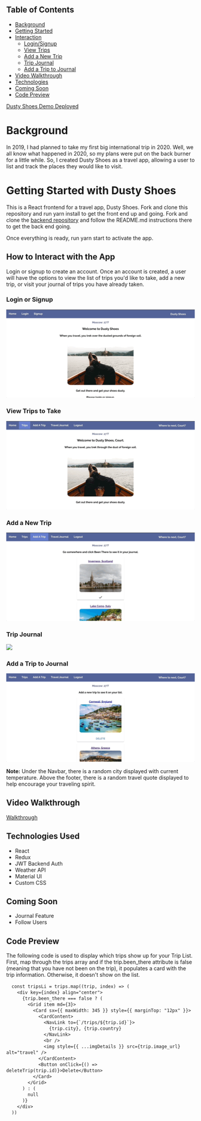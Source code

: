 ## Table of Contents
* [Background](#background)
* [Getting Started](#getting-started-with-dusty-shoes)
* [Interaction](#how-to-interact-with-the-app)
  * [Login/Signup](#login-or-signup)
  * [View Trips](#view-trips-to-take)
  * [Add a New Trip](#add-a-new-trip)
  * [Trip Journal](#trip-journal)
  * [Add a Trip to Journal](#add-a-trip-to-journal)
* [Video Walkthrough](#video-walkthrough)
* [Technologies](#technologies-used)
* [Coming Soon](#coming-soon)
* [Code Preview](#code-preview)

[Dusty Shoes Demo Deployed](https://dusty-shoes.herokuapp.com/)

# Background

In 2019, I had planned to take my first big international trip in 2020. Well, we all know what happened in 2020, so my plans were put on the back burner for a little while. So, I created Dusty Shoes as a travel app, allowing a user to list and track the places they would like to visit.

# Getting Started with Dusty Shoes

This is a React frontend for a travel app, Dusty Shoes. Fork and clone this repository and run yarn install to get the front end up and going. Fork and clone the [backend repository](https://github.com/cmwilson21/dusty-shoes-server) and follow the README.md instructions there to get the back end going.

Once everything is ready, run yarn start to activate the app.

## How to Interact with the App

Login or signup to create an account. Once an account is created, a user will have the options to view the list of trips you'd like to take, add a new trip, or visit your journal of trips you have already taken.

### Login or Signup

![](./ds-media/ds-login.gif)

### View Trips to Take

![](./ds-media/ds-view-trips.gif)

### Add a New Trip

![](./ds-media/ds-add-trip.gif)

### Trip Journal

![](./ds-media/ds-trip-journal.gif)

### Add a Trip to Journal

![](./ds-media/ds-been-there.gif)

**Note:** Under the Navbar, there is a random city displayed with current temperature.
Above the footer, there is a random travel quote displayed to help encourage your traveling spirit.

## Video Walkthrough

[Walkthrough](https://www.loom.com/share/457d278a07b942cfa2fb1712a5ada185)

## Technologies Used

- React
- Redux
- JWT Backend Auth
- Weather API
- Material UI
- Custom CSS

## Coming Soon

- Journal Feature
- Follow Users

## Code Preview

The following code is used to display which trips show up for your Trip List. First, map through the trips array and if the trip.been_there attribute is false (meaning that you have not been on the trip), it populates a card with the trip information. Otherwise, it doesn't show on the list.

```
  const tripsLi = trips.map((trip, index) => (
    <div key={index} align="center">
      {trip.been_there === false ? (
        <Grid item md={3}>
          <Card sx={{ maxWidth: 345 }} style={{ marginTop: "12px" }}>
            <CardContent>
              <NavLink to={`/trips/${trip.id}`}>
                {trip.city}, {trip.country}
              </NavLink>
              <br />
              <img style={{ ...imgDetails }} src={trip.image_url} alt="travel" />
            </CardContent>
            <Button onClick={() => deleteTrip(trip.id)}>Delete</Button>
          </Card>
        </Grid>
      ) : (
        null
      )}
    </div>
  ))
```

